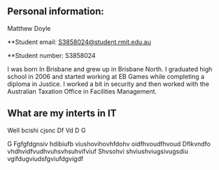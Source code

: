 

## Personal information: 
Matthew Doyle


**Student email: 
S3858024@student.rmit.edu.au

**Student number: 
S3858024

I was born In Brisbane and grew up in Brisbane North. I graduated high school in 2006 and started working at EB Games while completing a diploma in Justice. I worked a bit in security and then worked with the Australian Taxation Office in Facilities Management. 

## What are my interts in IT

Well bcishi cjsnc
Df
Vd
D
G

G
Fgfgfdgnsiv hdibiufb viushovihovhfdohv oidfhvoudfhvoud
Dflkvndfo vhdhvidfvudhvuhsvhsuhvifviuf
Shvsohvi shviushviugsivugsdiu vgifdugviudsfgviufdgvigdf

